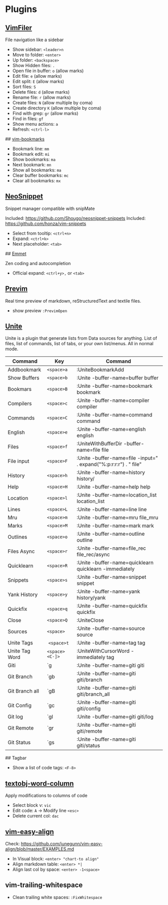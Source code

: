 
# Plugins

## [VimFiler](https://github.com/Shougo/vimfiler.vim)

File navigation like a sidebar

+ Show sidebar: `<leader>n`
+ Move to folder: `<enter>`
+ Up folder: `<backspace>`
+ Show Hidden files: `.`
+ Open file in buffer: `o` (allow marks)
+ Edit file: `e` (allow marks)
+ Edit split: `E` (allow marks)
+ Sort files: `S`
+ Delete files: `d` (allow marks)
+ Rename file: `r` (allow marks)
+ Create files: `N` (allow multiple by coma)
+ Create directory `K` (allow multiple by coma)
+ Find with grep: `gr` (allow marks)
+ Find in files: `gf`
+ Show menu actions: `a`
+ Refresh: `<ctrl-l>`

## [vim-bookmarks](https://github.com/MattesGroeger/vim-bookmarks)

+ Bookmark line: `mm`
+ Bookmark edit: `mi`
+ Show bookmarks: `ma`
+ Next bookmark: `mn`
+ Show all bookmarks: `ma`
+ Clear buffer bookmarks: `mc`
+ Clear all bookmarks: `mx`

## [NeoSnippet](https://github.com/Shougo/neosnippet.vim)

Snippet manager compatible with snipMate

Included: https://github.com/Shougo/neosnippet-snippets
Included: https://github.com/honza/vim-snippets

+ Select from tooltip: `<ctrl+n>`
+ Expand: `<ctrl+k>`
+ Next placeholder: `<tab>`

## [Emmet](http://docs.emmet.io)

Zen coding and autocompletion

+ Official expand: `<ctrl+y>,` or `<tab>`

## [Previm](https://github.com/kannokanno/previm)

Real time preview of markdown, reStructuredText and textile files.

+ show preview `:PrevimOpen`

## [Unite](https://github.com/Shougo/unite.vim)

Unite is a plugin that generate lists from Data sources for anything. List of
files, list of commands, list of tabs, or your own list/menus. All in normal
mode.

Command        | Key              | Command
---            | ---              | ---
Addbookmark    | `<space>a`       | :UniteBookmarkAdd
Show Buffers   | `<space>b`       | :Unite -buffer-name=buffer buffer<CR>
Bookmars       | `<space>B`       | :Unite -buffer-name=bookmark bookmark<CR>
Compilers      | `<space>c`       | :Unite -buffer-name=compiler compiler<CR>
Commands       | `<space>C`       | :Unite -buffer-name=command command<CR>
English        | `<space>e`       | :Unite -buffer-name=english english
Files          | `<space>f`       | :UniteWithBufferDir -buffer-name=file file<CR>
File input     | `<space>F`       | :Unite -buffer-name=file -input=" . expand("%:p:r:r:r") . " file<CR>"
History        | `<space>h`       | :Unite -buffer-name=history history/
Help           | `<space>H`       | :Unite -buffer-name=help help<CR>
Location       | `<space>l`       | :Unite -buffer-name=location_list location_list<CR>
Lines          | `<space>L`       | :Unite -buffer-name=line line<CR>
Mru            | `<space>m`       | :Unite -buffer-name=mru file_mru<CR>
Marks          | `<space>M`       | :Unite -buffer-name=mark mark<CR>
Outlines       | `<space>o`       | :Unite -buffer-name=outline outline<CR>
Files Async    | `<space>r`       | :Unite -buffer-name=file_rec file_rec/async<CR>
Quicklearn     | `<space>R`       | :Unite -buffer-name=quicklearn quicklearn -immediately<Cr>
Snippets       | `<space>s`       | :Unite -buffer-name=snippet snippet<CR>
Yank History   | `<space>y`       | :Unite -buffer-name=yank history/yank<CR>
Quickfix       | `<space>q`       | :Unite -buffer-name=quickfix quickfix<CR>
Close          | `<space>Q`       | :UniteClose<CR>
Sources        | `<space>`        | :<C-u>Unite -buffer-name=source source<CR>
Unite Tags     |  `<space>t`      | :<C-u>Unite -buffer-name=tag tag<CR>
Unite Tag Word | `<space><C-]>`   | :<C-u>UniteWithCursorWord -immediately tag<CR>
Giti           | `<space>g<Space> | :<C-u>Unite -buffer-name=giti giti<CR>
Git Branch     | `<space>gb       | :<C-u>Unite -buffer-name=giti giti/branch<CR>
Git Branch all | `<space>gB       | :<C-u>Unite -buffer-name=giti giti/branch_all<CR>
Git Config     | `<space>gc       | :<C-u>Unite -buffer-name=giti giti/config<CR>
Git log        | `<space>gl       | :<C-u>Unite -buffer-name=giti giti/log<CR>
Git Remote     | `<space>gr       | :<C-u>Unite -buffer-name=giti giti/remote<CR>
Git Status     | `<space>gs       | :<C-u>Unite -buffer-name=giti giti/status<CR>

## Tagbar

+ Show a list of code tags: `<F-8>`

## [textobj-word-column](https://github.com/coderifous/textobj-word-column.vim)

Apply modifications to columns of code

+ Select block v: `vic`
+ Edit code: `A` -> Modify line `<esc>`
+ Delete current col: `dac`

## [vim-easy-align](https://github.com/junegunn/vim-easy-align)

Check: https://github.com/junegunn/vim-easy-align/blob/master/EXAMPLES.md

+ In Visual block: `<enter> "chart-to align"`
+ Align markdown table: `<enter> *|`
+ Align last col by space: `<enter> -1<space>`

## vim-trailing-whitespace

+ Clean trailing white spaces: `:FixWhitespace`
